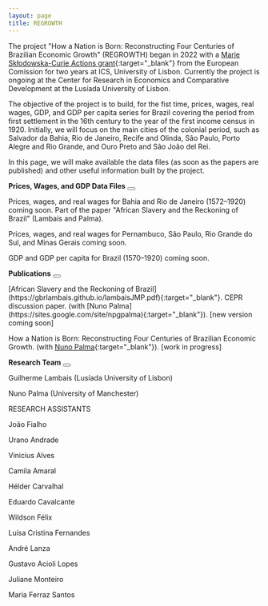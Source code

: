```yaml
---
layout: page
title: REGROWTH
---
```


The project "How a Nation is Born: Reconstructing Four Centuries of Brazilian Economic Growth" (REGROWTH) began in 2022 with a [Marie Skłodowska-Curie Actions grant](https://cordis.europa.eu/project/id/101031282){:target="_blank"} from the European Comission for two years at ICS, University of Lisbon. Currently the project is ongoing at the Center for Research in Economics and Comparative Development at the Lusíada University of Lisbon.

The objective of the project is to build, for the fist time, prices, wages, real wages, GDP, and GDP per capita series for Brazil covering the period from first settlement in the 16th century to the year of the first income census in 1920. Initially, we will focus on the main cities of the colonial period, such as Salvador da Bahia, Rio de Janeiro, Recife and Olinda, São Paulo, Porto Alegre and Rio Grande, and Ouro Preto and São João del Rei.

In this page, we will make available the data files (as soon as the papers are published) and other useful information built by the project.

**Prices, Wages, and GDP Data Files**  <button class="collapsible" id="pw"></button>

<div class="content" id="pwdata" markdown="1">
Prices, wages, and real wages for Bahia and Rio de Janeiro (1572–1920) coming soon. Part of the paper "African Slavery and the Reckoning of Brazil" (Lambais and Palma).

Prices, wages, and real wages for Pernambuco, São Paulo, Rio Grande do Sul, and Minas Gerais coming soon.

GDP and GDP per capita for Brazil (1570–1920) coming soon.
</div>

**Publications**  <button class="collapsible" id="pub"></button>

<div class="content" id="pubdata" markdown="1">
[African Slavery and the Reckoning of Brazil](https://gbrlambais.github.io/lambaisJMP.pdf){:target="_blank"}. CEPR discussion paper. (with [Nuno Palma](https://sites.google.com/site/npgpalma){:target="_blank"}). [new version coming soon]

How a Nation is Born: Reconstructing Four Centuries of Brazilian Economic Growth. (with [Nuno Palma](https://sites.google.com/site/npgpalma){:target="_blank"}). [work in progress]
</div>


**Research Team**  <button class="collapsible" id="rt"></button>

<div class="content" id="rtdata" markdown="1">
Guilherme Lambais (Lusíada University of Lisbon)

Nuno Palma (University of Manchester)

RESEARCH ASSISTANTS

João Fialho

Urano Andrade

Vinicius Alves

Camila Amaral

Hélder Carvalhal

Eduardo Cavalcante

Wildson Félix

Luísa Cristina Fernandes

André Lanza

Gustavo Acioli Lopes

Juliane Monteiro

Maria Ferraz Santos
</div>

